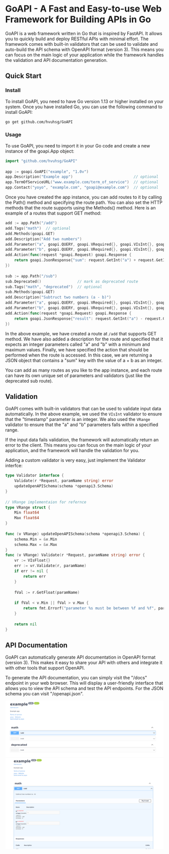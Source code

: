 # GoAPI - A Fast and Easy-to-use Web Framework for Building APIs in Go
GoAPI is a web framework written in Go that is inspired by FastAPI. It allows you to quickly build and deploy RESTful APIs with minimal effort. The framework comes with built-in validators that can be used to validate and auto-build the API schema with OpenAPI format (version 3). This means you can focus on the main logic of your application while the framework handles the validation and API documentation generation.


## Quick Start
### Install
To install GoAPI, you need to have Go version 1.13 or higher installed on your system. Once you have installed Go, you can use the following command to install GoAPI:

```sh
go get github.com/hvuhsg/GoAPI
```

### Usage

To use GoAPI, you need to import it in your Go code and create a new instance of the goapi.App object:

```go
import "github.com/hvuhsg/GoAPI"

app := goapi.GoAPI("example", "1.0v")
app.Description("Example app")                           // optional
app.TermOfServiceURL("www.example.com/term_of_service")  // optional
app.Contact("yoyo", "example.com", "goapi@example.com")  // optional
```

Once you have created the app instance, you can add routes to it by calling the Path() method and specifying the route path. You can also set the HTTP methods that the route supports using the Methods() method. Here is an example of a routes that support GET method:

```go
add := app.Path("/add")
add.Tags("math")  // optional
add.Methods(goapi.GET)
add.Description("Add two numbers")
add.Parameter("a", goapi.QUERY, goapi.VRequired{}, goapi.VIsInt{}, goapi.VRange{Min: 0, Max: 100})
add.Parameter("b", goapi.QUERY, goapi.VRequired{}, goapi.VIsInt{}, goapi.VRange{Min: 0, Max: 100})
add.Action(func(request *goapi.Request) goapi.Response {
    return goapi.JsonResponse{"sum": request.GetInt("a") + request.GetInt("b")}
})

sub := app.Path("/sub")
sub.Deprecated()                // mark as deprecated route
sub.Tags("math", "deprecated")  // optional
sub.Methods(goapi.GET)
add.Description("Subtruct two numbers (a - b)")
add.Parameter("a", goapi.QUERY, goapi.VRequired{}, goapi.VIsInt{}, goapi.VRange{Min: 0, Max: 100})
add.Parameter("b", goapi.QUERY, goapi.VRequired{}, goapi.VIsInt{}, goapi.VRange{Min: 0, Max: 100})
add.Action(func(request *goapi.Request) goapi.Response {
    return goapi.JsonResponse{"result": request.GetInt("a") - request.GetInt("b")}
})
```

In the above example, we have created a route at `/add` that supports GET method. We have also added a description for the route and specified that it expects an integer parameters called "a" and "b" with a minimum and maximum values. Finally, we have specified the action that should be performed when the route is accessed. In this case, we are returning a JSON object that contains a "sum" key with the value of a + b as an integer.

You can add as many routes as you like to the app instance, and each route can have its own unique set of parameters and validators (just like the deprecated sub route).

## Validation
GoAPI comes with built-in validators that can be used to validate input data automatically. In the above example, we used the `VIsInt` validator to ensure that the "timestamp" parameter is an integer. We also used the `VRange` validator to ensure that the "a" and "b" parameters falls within a specified range.

If the input data fails validation, the framework will automatically return an error to the client. This means you can focus on the main logic of your application, and the framework will handle the validation for you.

Adding a custom validator is very easy, just implement the Validator interfce:
```go
type Validator interface {
	Validate(r *Request, paramName string) error
	updateOpenAPISchema(schema *openapi3.Schema)
}

// VRange implementaion for refernce
type VRange struct {
	Min float64
	Max float64
}

func (v VRange) updateOpenAPISchema(schema *openapi3.Schema) {
	schema.Min = &v.Min
	schema.Max = &v.Max
}
func (v VRange) Validate(r *Request, paramName string) error {
	vr := VIsFloat{}
	err := vr.Validate(r, paramName)
	if err != nil {
		return err
	}

	fVal := r.GetFloat(paramName)

	if fVal < v.Min || fVal > v.Max {
		return fmt.Errorf("parameter %s must be between %f and %f", paramName, v.Min, v.Max)
	}

	return nil
}
```

## API Documentation
GoAPI can automatically generate API documentation in OpenAPI format (version 3). This makes it easy to share your API with others and integrate it with other tools that support OpenAPI.

To generate the API documentation, you can simply visit the "/docs" endpoint in your web browser. This will display a user-friendly interface that allows you to view the API schema and test the API endpoints.
For the JSON schema you can visit "/openapi.json".  


![Swagger UI](/docs/images/openapi_closed.png)
![Swagger route open](/docs/images/openapi_open.png)